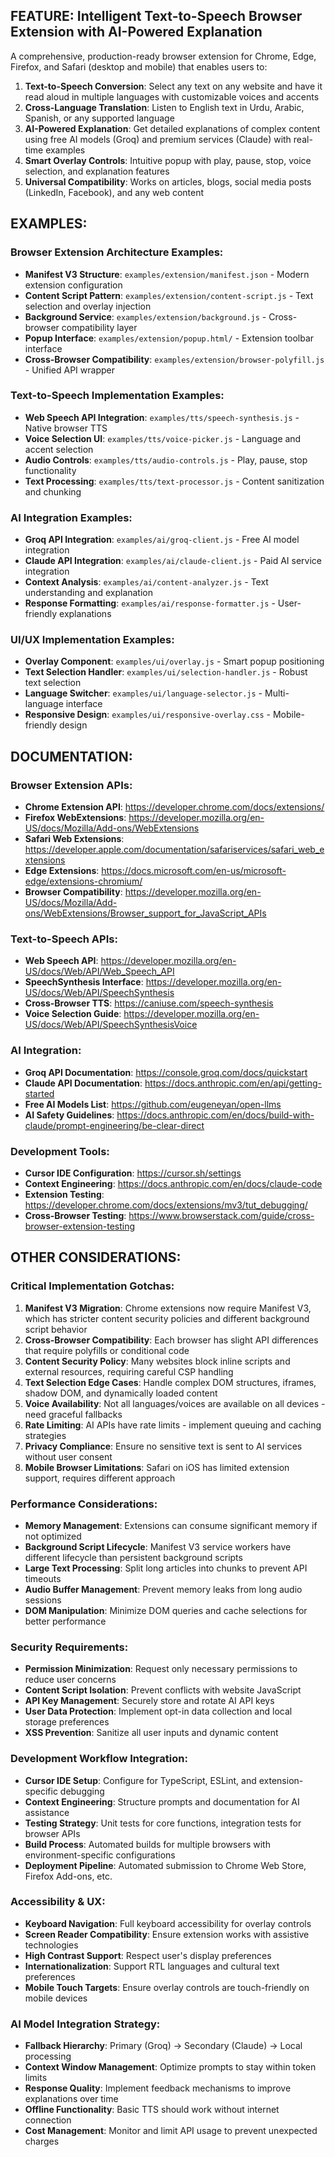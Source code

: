 ## FEATURE: Intelligent Text-to-Speech Browser Extension with AI-Powered Explanation

A comprehensive, production-ready browser extension for Chrome, Edge, Firefox, and Safari (desktop and mobile) that enables users to:

1. **Text-to-Speech Conversion**: Select any text on any website and have it read aloud in multiple languages with customizable voices and accents
2. **Cross-Language Translation**: Listen to English text in Urdu, Arabic, Spanish, or any supported language
3. **AI-Powered Explanation**: Get detailed explanations of complex content using free AI models (Groq) and premium services (Claude) with real-time examples
4. **Smart Overlay Controls**: Intuitive popup with play, pause, stop, voice selection, and explanation features
5. **Universal Compatibility**: Works on articles, blogs, social media posts (LinkedIn, Facebook), and any web content

## EXAMPLES:

### Browser Extension Architecture Examples:
- **Manifest V3 Structure**: `examples/extension/manifest.json` - Modern extension configuration
- **Content Script Pattern**: `examples/extension/content-script.js` - Text selection and overlay injection
- **Background Service**: `examples/extension/background.js` - Cross-browser compatibility layer
- **Popup Interface**: `examples/extension/popup.html/` - Extension toolbar interface
- **Cross-Browser Compatibility**: `examples/extension/browser-polyfill.js` - Unified API wrapper

### Text-to-Speech Implementation Examples:
- **Web Speech API Integration**: `examples/tts/speech-synthesis.js` - Native browser TTS
- **Voice Selection UI**: `examples/tts/voice-picker.js` - Language and accent selection
- **Audio Controls**: `examples/tts/audio-controls.js` - Play, pause, stop functionality
- **Text Processing**: `examples/tts/text-processor.js` - Content sanitization and chunking

### AI Integration Examples:
- **Groq API Integration**: `examples/ai/groq-client.js` - Free AI model integration
- **Claude API Integration**: `examples/ai/claude-client.js` - Paid AI service integration
- **Context Analysis**: `examples/ai/content-analyzer.js` - Text understanding and explanation
- **Response Formatting**: `examples/ai/response-formatter.js` - User-friendly explanations

### UI/UX Implementation Examples:
- **Overlay Component**: `examples/ui/overlay.js` - Smart popup positioning
- **Text Selection Handler**: `examples/ui/selection-handler.js` - Robust text selection
- **Language Switcher**: `examples/ui/language-selector.js` - Multi-language interface
- **Responsive Design**: `examples/ui/responsive-overlay.css` - Mobile-friendly design

## DOCUMENTATION:

### Browser Extension APIs:
- **Chrome Extension API**: https://developer.chrome.com/docs/extensions/
- **Firefox WebExtensions**: https://developer.mozilla.org/en-US/docs/Mozilla/Add-ons/WebExtensions
- **Safari Web Extensions**: https://developer.apple.com/documentation/safariservices/safari_web_extensions
- **Edge Extensions**: https://docs.microsoft.com/en-us/microsoft-edge/extensions-chromium/
- **Browser Compatibility**: https://developer.mozilla.org/en-US/docs/Mozilla/Add-ons/WebExtensions/Browser_support_for_JavaScript_APIs

### Text-to-Speech APIs:
- **Web Speech API**: https://developer.mozilla.org/en-US/docs/Web/API/Web_Speech_API
- **SpeechSynthesis Interface**: https://developer.mozilla.org/en-US/docs/Web/API/SpeechSynthesis
- **Cross-Browser TTS**: https://caniuse.com/speech-synthesis
- **Voice Selection Guide**: https://developer.mozilla.org/en-US/docs/Web/API/SpeechSynthesisVoice

### AI Integration:
- **Groq API Documentation**: https://console.groq.com/docs/quickstart
- **Claude API Documentation**: https://docs.anthropic.com/en/api/getting-started
- **Free AI Models List**: https://github.com/eugeneyan/open-llms
- **AI Safety Guidelines**: https://docs.anthropic.com/en/docs/build-with-claude/prompt-engineering/be-clear-direct

### Development Tools:
- **Cursor IDE Configuration**: https://cursor.sh/settings
- **Context Engineering**: https://docs.anthropic.com/en/docs/claude-code
- **Extension Testing**: https://developer.chrome.com/docs/extensions/mv3/tut_debugging/
- **Cross-Browser Testing**: https://www.browserstack.com/guide/cross-browser-extension-testing

## OTHER CONSIDERATIONS:

### Critical Implementation Gotchas:
1. **Manifest V3 Migration**: Chrome extensions now require Manifest V3, which has stricter content security policies and different background script behavior
2. **Cross-Browser Compatibility**: Each browser has slight API differences that require polyfills or conditional code
3. **Content Security Policy**: Many websites block inline scripts and external resources, requiring careful CSP handling
4. **Text Selection Edge Cases**: Handle complex DOM structures, iframes, shadow DOM, and dynamically loaded content
5. **Voice Availability**: Not all languages/voices are available on all devices - need graceful fallbacks
6. **Rate Limiting**: AI APIs have rate limits - implement queuing and caching strategies
7. **Privacy Compliance**: Ensure no sensitive text is sent to AI services without user consent
8. **Mobile Browser Limitations**: Safari on iOS has limited extension support, requires different approach

### Performance Considerations:
- **Memory Management**: Extensions can consume significant memory if not optimized
- **Background Script Lifecycle**: Manifest V3 service workers have different lifecycle than persistent background scripts
- **Large Text Processing**: Split long articles into chunks to prevent API timeouts
- **Audio Buffer Management**: Prevent memory leaks from long audio sessions
- **DOM Manipulation**: Minimize DOM queries and cache selections for better performance

### Security Requirements:
- **Permission Minimization**: Request only necessary permissions to reduce user concerns
- **Content Script Isolation**: Prevent conflicts with website JavaScript
- **API Key Management**: Securely store and rotate AI API keys
- **User Data Protection**: Implement opt-in data collection and local storage preferences
- **XSS Prevention**: Sanitize all user inputs and dynamic content

### Development Workflow Integration:
- **Cursor IDE Setup**: Configure for TypeScript, ESLint, and extension-specific debugging
- **Context Engineering**: Structure prompts and documentation for AI assistance
- **Testing Strategy**: Unit tests for core functions, integration tests for browser APIs
- **Build Process**: Automated builds for multiple browsers with environment-specific configurations
- **Deployment Pipeline**: Automated submission to Chrome Web Store, Firefox Add-ons, etc.

### Accessibility & UX:
- **Keyboard Navigation**: Full keyboard accessibility for overlay controls
- **Screen Reader Compatibility**: Ensure extension works with assistive technologies
- **High Contrast Support**: Respect user's display preferences
- **Internationalization**: Support RTL languages and cultural text preferences
- **Mobile Touch Targets**: Ensure overlay controls are touch-friendly on mobile devices

### AI Model Integration Strategy:
- **Fallback Hierarchy**: Primary (Groq) → Secondary (Claude) → Local processing
- **Context Window Management**: Optimize prompts to stay within token limits
- **Response Quality**: Implement feedback mechanisms to improve explanations over time
- **Offline Functionality**: Basic TTS should work without internet connection
- **Cost Management**: Monitor and limit API usage to prevent unexpected charges